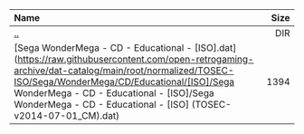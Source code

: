 |Name|Size|
|:---|---:|
|[..](../index.html)|DIR|
|[Sega WonderMega - CD - Educational - [ISO].dat](https://raw.githubusercontent.com/open-retrogaming-archive/dat-catalog/main/root/normalized/TOSEC-ISO/Sega/WonderMega/CD/Educational/[ISO]/Sega WonderMega - CD - Educational - [ISO]/Sega WonderMega - CD - Educational - [ISO] (TOSEC-v2014-07-01_CM).dat)|1394|
